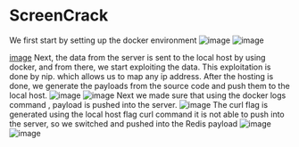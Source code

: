 # ScreenCrack
We first start by setting up the docker environment
![image](https://github.com/user-attachments/assets/23d07d3e-42ca-4b46-aba0-224f7ea319f6)
![image](https://github.com/user-attachments/assets/1b186676-c632-4aeb-ad36-718e86028af5)

[image](https://github.com/user-attachments/assets/f41b7851-215e-4421-b1e9-62ed2ee9a4e6)
Next, the data from the server is sent to the local host by using docker, and from there, we start exploiting the data. This exploitation is done by nip. which allows us to map any ip address. After the hosting is done, we generate the payloads from the source code and push them to the local host.
![image](https://github.com/user-attachments/assets/65924498-a73d-4571-9346-773df20b53c2)
![image](https://github.com/user-attachments/assets/d215fb3d-a866-4c65-984d-d9b3207a0135)
Next we made sure that using the docker logs command , payload is pushed into the server.
![image](https://github.com/user-attachments/assets/26b27148-6420-4e3d-8032-3d2cdb314953)
The curl flag is generated using the local host flag curl command it is not able to push into the server, so we switched and pushed into the Redis payload
![image](https://github.com/user-attachments/assets/913d2051-dedf-4e15-ae71-ed3a7e857e7c)
![image](https://github.com/user-attachments/assets/fc0ef9f5-5151-4895-b4f2-0c80162b3c55)
